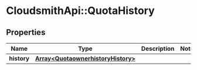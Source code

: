 # CloudsmithApi::QuotaHistory

## Properties
Name | Type | Description | Notes
------------ | ------------- | ------------- | -------------
**history** | [**Array&lt;QuotaownerhistoryHistory&gt;**](QuotaownerhistoryHistory.md) |  | 


